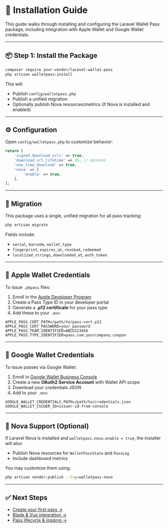# 🔧 Installation Guide

This guide walks through installing and configuring the Laravel Wallet Pass package, including integration with Apple Wallet and Google Wallet credentials.

---

## 📦 Step 1: Install the Package

```bash
composer require your-vendor/laravel-wallet-pass
php artisan walletpass:install
```

This will:
- Publish `config/walletpass.php`
- Publish a unified migration
- Optionally publish Nova resources/metrics (if Nova is installed and enabled)

---

## ⚙️ Configuration

Open `config/walletpass.php` to customize behavior:

```php
return [
    'signed_download_urls' => true,
    'download_url_lifetime' => 15, // minutes
    'one_time_download' => true,
    'nova' => [
        'enable' => true,
    ],
];
```

---

## 🧾 Migration

This package uses a single, unified migration for all pass tracking:

```bash
php artisan migrate
```

Fields include:
- `serial`, `barcode`, `wallet_type`
- `fingerprint`, `expires_at`, `revoked`, `redeemed`
- `localized_strings`, `downloaded_at`, `auth_token`

---

## 🍎 Apple Wallet Credentials

To issue `.pkpass` files:

1. Enroll in the [Apple Developer Program](https://developer.apple.com/programs/)
2. Create a Pass Type ID in your developer portal
3. Generate a **.p12 certificate** for your pass type
4. Add these to your `.env`:

```env
APPLE_PASS_CERT_PATH=/path/to/pass-cert.p12
APPLE_PASS_CERT_PASSWORD=your_password
APPLE_PASS_TEAM_IDENTIFIER=ABCD123456
APPLE_PASS_TYPE_IDENTIFIER=pass.com.yourcompany.coupon
```

---

## 📱 Google Wallet Credentials

To issue passes via Google Wallet:

1. Enroll in [Google Wallet Business Console](https://wallet.google.com/business/console/)
2. Create a new **OAuth2 Service Account** with Wallet API scope
3. Download your credentials JSON
4. Add to your `.env`:

```env
GOOGLE_WALLET_CREDENTIALS_PATH=/path/to/credentials.json
GOOGLE_WALLET_ISSUER_ID=issuer-id-from-console
```

---

## 🧭 Nova Support (Optional)

If Laravel Nova is installed and `walletpass.nova.enable = true`, the installer will also:

- Publish Nova resources for `WalletPassState` and `PassLog`
- Include dashboard metrics

You may customize them using:

```bash
php artisan vendor:publish --tag=walletpass-nova
```

---

## ✅ Next Steps

- [Create your first pass →](./usage/create-pass.md)
- [Blade & Vue integration →](./integration/blade.md)
- [Pass lifecycle & logging →](./advanced/logging.md)